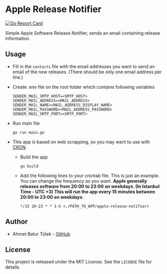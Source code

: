 # Apple Release Notifier

[![Go Report Card](https://goreportcard.com/badge/github.com/baturtulek/apple-release-notifier)](https://goreportcard.com/report/github.com/baturtulek/apple-release-notifier)

Simple Apple Software Release Notifier, sends an email containing release information.

## Usage

-   Fill in the `contacts` file with the email addresses you want to send an email of the new releases. (There should be only one email address per line.)

-   Create .env file on the root folder which contains following variables

    ```
    SENDER_MAIL_SMTP_HOST=<SMTP_HOST>
    SENDER_MAIL_ADDRESS=<MAIL_ADDRESS>
    SENDER_MAIL_NAME=<MAIL_ADDRESS_DISPLAY_NAME>
    SENDER_MAIL_PASSWORD=<MAIL_ADDRESS_PASSWORD>
    SENDER_MAIL_SMTP_PORT=<SMTP_PORT>
    ```

-   Run main file
    ```
    go run main.go
    ```
-   This app is based on web scrapping, so you may want to use with [CRON](https://en.wikipedia.org/wiki/Cron).
    -   Build the app
        ```
        go build
        ```
    -   Add the following lines to your crontab file. This is just an example. You can change the frequency as you want.
        **Apple generally releases software from 20:00 to 23:00 on weekdays. (In Istanbul Time - UTC +3)**
        **This will run the app every 15 minutes between 20:00 to 23:00 on weekdays.**
        ```
        */15 20-23 * * 1-5 <./PATH_TO_APP/apple-release-notifier>
        ```

## Author

-   Ahmet Batur Tülek - [GitHub](https://github.com/baturtulek)

## License

This project is released under the MIT License. See the `LICENSE` file for details.

